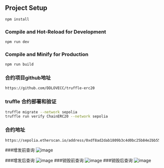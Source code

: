## Project Setup

```sh
npm install
```

### Compile and Hot-Reload for Development

```sh
npm run dev
```

### Compile and Minify for Production

```sh
npm run build
```

### 合约项目github地址
```sh
https://github.com/DDLOVECC/truffle-erc20
```
### truffle 合约部署和验证
```sh
truffle migrate --network sepolia
truffle run verify ChainERC20 --network sepolia
```
### 合约地址
```sh
https://sepolia.etherscan.io/address/0xdf8ad2dab1809b3c4d0bc25b84e2bb557fcd2920
```
###增发前查询
![image]()

###增发后查询
![image]()
###销毁前查询
![image]()
###销毁后查询
![image]()
